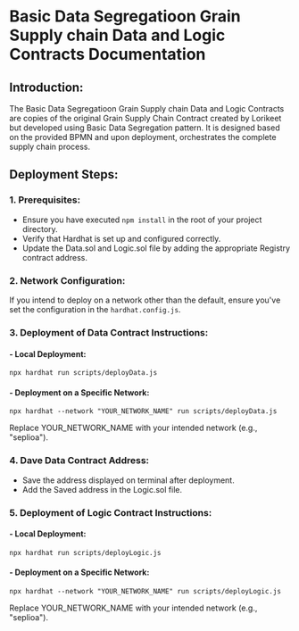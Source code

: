 # Basic Data Segregatioon Grain Supply chain Data and Logic Contracts Documentation

## Introduction:

The Basic Data Segregatioon Grain Supply chain Data and Logic Contracts are copies of the original Grain Supply Chain Contract created by Lorikeet but developed using Basic Data Segregation pattern. It is designed based on the provided BPMN and upon deployment, orchestrates the complete supply chain process.

## Deployment Steps:

### 1. Prerequisites:

-   Ensure you have executed `npm install` in the root of your project directory.
-   Verify that Hardhat is set up and configured correctly.
-   Update the Data.sol and Logic.sol file by adding the appropriate Registry contract address.

### 2. Network Configuration:

If you intend to deploy on a network other than the default, ensure you've set the configuration in the `hardhat.config.js`.

### 3. Deployment of Data Contract Instructions:

#### - Local Deployment:

```shell
npx hardhat run scripts/deployData.js

```

#### - Deployment on a Specific Network:

```shell
npx hardhat --network "YOUR_NETWORK_NAME" run scripts/deployData.js
```

Replace YOUR_NETWORK_NAME with your intended network (e.g., "seplioa").

### 4. Dave Data Contract Address:

-   Save the address displayed on terminal after deployment.
-   Add the Saved address in the Logic.sol file.

### 5. Deployment of Logic Contract Instructions:

#### - Local Deployment:

```shell
npx hardhat run scripts/deployLogic.js

```

#### - Deployment on a Specific Network:

```shell
npx hardhat --network "YOUR_NETWORK_NAME" run scripts/deployLogic.js
```

Replace YOUR_NETWORK_NAME with your intended network (e.g., "seplioa").
